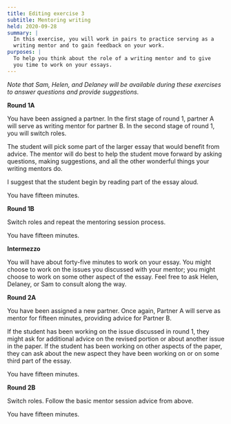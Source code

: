 ```yaml
---
title: Editing exercise 3
subtitle: Mentoring writing
held: 2020-09-28
summary: |
  In this exercise, you will work in pairs to practice serving as a
  writing mentor and to gain feedback on your work.
purposes: |
  To help you think about the role of a writing mentor and to give
  you time to work on your essays.
---
```

_Note that Sam, Helen, and Delaney will be available during these
exercises to answer questions and provide suggestions._

**Round 1A**

You have been assigned a partner.  In the first stage of round 1,
partner A will serve as writing mentor for partner B.  In the second
stage of round 1, you will switch roles.

The student will pick some part of the larger essay that would
benefit from advice.  The mentor will do best to help the student
move forward by asking questions, making suggestions, and all the
other wonderful things your writing mentors do.  

I suggest that the student begin by reading part of the essay aloud.

You have fifteen minutes.

**Round 1B**

Switch roles and repeat the mentoring session process.

You have fifteen minutes.

**Intermezzo**

You will have about forty-five minutes to work on your essay.  You
might choose to work on the issues you discussed with your mentor;
you might choose to work on some other aspect of the essay.  Feel free
to ask Helen, Delaney, or Sam to consult along the way.

**Round 2A**

You have been assigned a new partner.  Once again, Partner A will 
serve as mentor for fifteen minutes, providing advice for Partner B.

If the student has been working on the issue discussed in round 1,
they might ask for additional advice on the revised portion or about
another issue in the paper.  If the student has been working on
other aspects of the paper, they can ask about the new aspect they
have been working on or on some third part of the essay.

You have fifteen minutes.

**Round 2B**

Switch roles.  Follow the basic mentor session advice from above.

You have fifteen minutes.

